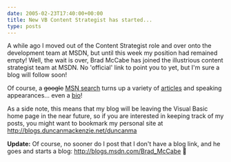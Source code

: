 ```yaml
---
date: 2005-02-23T17:40:00+00:00
title: New VB Content Strategist has started...
type: posts
---
```

A while ago I moved out of the Content Strategist role and over onto the development team at MSDN, but until this week my position had remained empty! Well, the wait is over, Brad McCabe has joined the illustrious content strategist team at MSDN. No 'official' link to point you to yet, but I'm sure a blog will follow soon!

Of course, a <strike>google</strike> [MSN search](https://search.msn.com/results.aspx?q=Brad+McCabe+.NET&FORM=QBRE) turns up a variety of [articles](https://www.aspnetpro.com/NewsletterArticle/2003/08/asp200308bm_l/asp200308bm_l.asp) and speaking appearances... even a [bio](https://www.gulfcoastdotnet.org/uploads/BradMcCabeSpeakerBio.pdf)!

As a side note, this means that my blog will be leaving the Visual Basic home page in the near future, so if you are interested in keeping track of my posts, you might want to bookmark my personal site at http://blogs.duncanmackenzie.net/duncanma

**Update:** Of course, no sooner do I post that I don't have a blog link, and he goes and starts a blog: <http://blogs.msdn.com/Brad_McCabe> 🙂
